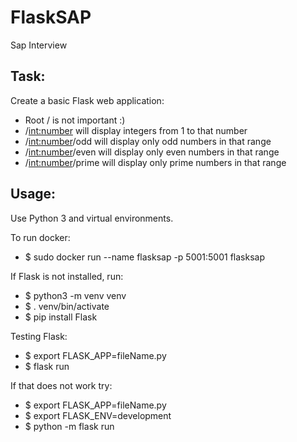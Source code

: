 # FlaskSAP
Sap Interview

## Task:

Create a basic Flask web application:
- Root / is not important :)
- /<int:number> will display integers from 1 to that number
- /<int:number>/odd will display only odd numbers in that range
- /<int:number>/even will display only even numbers in that range
- /<int:number>/prime will display only prime numbers in that range

## Usage:

Use Python 3 and virtual environments.

To run docker:
- $ sudo docker run --name flasksap -p 5001:5001 flasksap

If Flask is not installed, run:
- $ python3 -m venv venv
- $ . venv/bin/activate
- $ pip install Flask

Testing Flask:
- $ export FLASK_APP=fileName.py
- $ flask run

If that does not work try:
- $ export FLASK_APP=fileName.py
- $ export FLASK_ENV=development
- $ python -m flask run


